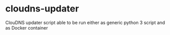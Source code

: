 # cloudns-updater
ClouDNS updater script able to be run either as generic python 3 script and as Docker container
